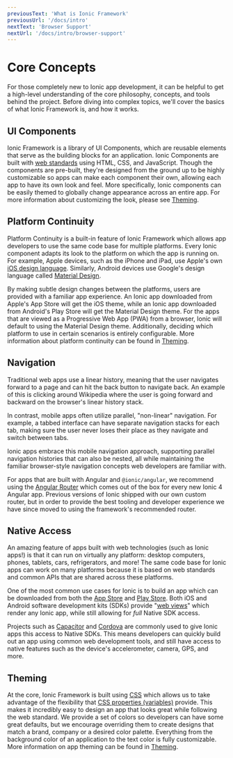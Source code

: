 ```yaml
---
previousText: 'What is Ionic Framework'
previousUrl: '/docs/intro'
nextText: 'Browser Support'
nextUrl: '/docs/intro/browser-support'
---
```


# Core Concepts

For those completely new to Ionic app development, it can be helpful to get a high-level understanding of the core philosophy, concepts, and tools behind the project. Before diving into complex topics, we'll cover the basics of what Ionic Framework is, and how it works.


## UI Components

Ionic Framework is a library of UI Components, which are reusable elements that serve as the building blocks for an application. Ionic Components are built with [web standards](/docs/faq/glossary#web-standards) using HTML, CSS, and JavaScript. Though the components are pre-built, they're designed from the ground up to be highly customizable so apps can make each component their own, allowing each app to have its own look and feel. More specifically, Ionic components can be easily themed to globally change appearance across an entire app. For more information about customizing the look, please see [Theming](/docs/theming/basics).


## Platform Continuity

Platform Continuity is a built-in feature of Ionic Framework which allows app developers to use the same code base for multiple platforms. Every Ionic component adapts its look to the platform on which the app is running on. For example, Apple devices, such as the iPhone and iPad, use Apple's own <a href="https://www.apple.com/ios" target="_blank">iOS design language</a>. Similarly, Android devices use Google's design language called <a href="https://material.io/guidelines/" target="_blank">Material Design</a>.

By making subtle design changes between the platforms, users are provided with a familiar app experience. An Ionic app downloaded from Apple's App Store will get the iOS theme, while an Ionic app downloaded from Android's Play Store will get the Material Design theme. For the apps that are viewed as a Progressive Web App (PWA) from a browser, Ionic will default to using the Material Design theme. Additionally, deciding which platform to use in certain scenarios is entirely configurable. More information about platform continuity can be found in [Theming](/docs/theming/basics).


## Navigation

Traditional web apps use a linear history, meaning that the user navigates forward to a page and can hit the back button to navigate back.
An example of this is clicking around Wikipedia where the user is going forward and backward on the browser's linear history stack.

In contrast, mobile apps often utilize parallel, "non-linear" navigation. For example, a tabbed interface can have separate navigation stacks for each tab, making sure the user never loses their place as they navigate and switch between tabs.

Ionic apps embrace this mobile navigation approach, supporting parallel navigation histories that can also be nested, all while maintaining the familiar browser-style navigation concepts web developers are familiar with.

For apps that are built with Angular and `@ionic/angular`, we recommend using the <a href="https://angular.io/guide/router" target="_blank">Angular Router</a> which comes out of the box for every new Ionic 4 Angular app.
Previous versions of Ionic shipped with our own custom router, but in order to provide the best tooling and developer experience we have since moved to using the framework's recommended router.


## Native Access

An amazing feature of apps built with web technologies (such as Ionic apps!) is that it can run on virtually any platform: desktop computers, phones, tablets, cars, refrigerators, and more! The same code base for Ionic apps can work on many platforms because it is based on web standards and common APIs that are shared across these platforms.

One of the most common use cases for Ionic is to build an app which can be downloaded from both the <a href="https://www.apple.com/ios/app-store/" target="_blank">App Store</a> and <a href="https://play.google.com/" target="_blank">Play Store</a>. Both iOS and Android software development kits (SDKs) provide "[web views](/docs/building/webview)" which render any Ionic app, while still allowing for <i>full</i> Native SDK access.

Projects such as <a href="https://capacitor.ionicframework.com/" target="_blank">Capacitor</a> and <a href="https://cordova.apache.org/" target="_blank">Cordova</a> are commonly used to give Ionic apps this access to Native SDKs. This means developers can quickly build out an app using common web development tools, and still have access to native features such as the device's accelerometer, camera, GPS, and more. 

## Theming

At the core, Ionic Framework is built using <a href="https://developer.mozilla.org/en-US/docs/Web/CSS" target="_blank">CSS</a> which allows us to take advantage of the flexibility that <a href="https://developer.mozilla.org/en-US/docs/Web/CSS/Using_CSS_variables" target="_blank">CSS properties (variables)</a> provide. This makes it incredibly easy to design an app that looks great while following the web standard. We provide a set of colors so developers can have some great defaults, but we encourage overriding them to create designs that match a brand, company or a desired color palette. Everything from the background color of an application to the text color is fully customizable. More information on app theming can be found in [Theming](/docs/theming/basics).
